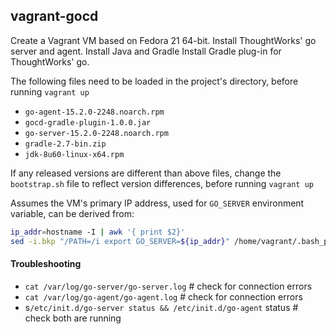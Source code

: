 ## vagrant-gocd
Create a Vagrant VM based on Fedora 21 64-bit. 
Install ThoughtWorks' go server and agent. 
Install Java and Gradle
Install Gradle plug-in for ThoughtWorks' go.

The following files need to be loaded in the project's directory, before running `vagrant up`
* `go-agent-15.2.0-2248.noarch.rpm`
* `gocd-gradle-plugin-1.0.0.jar`
* `go-server-15.2.0-2248.noarch.rpm`
* `gradle-2.7-bin.zip`
* `jdk-8u60-linux-x64.rpm`

If any released versions are different than above files, change the `bootstrap.sh` file to reflect version differences, before running `vagrant up`

Assumes the VM's primary IP address, used for `GO_SERVER` environment variable, can be derived from:
```bash
ip_addr=hostname -I | awk '{ print $2}'
sed -i.bkp "/PATH=/i export GO_SERVER=${ip_addr}" /home/vagrant/.bash_profile
```

#### Troubleshooting
* `cat /var/log/go-server/go-server.log` # check for connection errors
* `cat /var/log/go-agent/go-agent.log` # check for connection errors
* s`/etc/init.d/go-server status && /etc/init.d/go-agent` status # check both are running